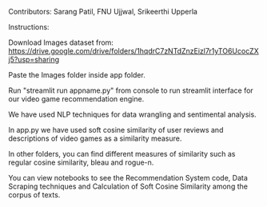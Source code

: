 Contributors: Sarang Patil, FNU Ujjwal, Srikeerthi Upperla

Instructions:

Download Images dataset from: https://drive.google.com/drive/folders/1hqdrC7zNTdZnzEizl7r1yTO6UcocZXj5?usp=sharing

Paste the Images folder inside app folder.

Run "streamlit run appname.py" from console to run streamlit interface for our video game recommendation engine.

We have used NLP techniques for data wrangling and sentimental analysis.

In app.py we have used soft cosine similarity of user reviews and descriptions of video games as a similarity measure.

In other folders, you can find different measures of similarity such as regular cosine similarity, bleau and rogue-n.

You can view notebooks to see the Recommendation System code, Data Scraping techniques and Calculation of Soft Cosine Similarity among the corpus of texts.
